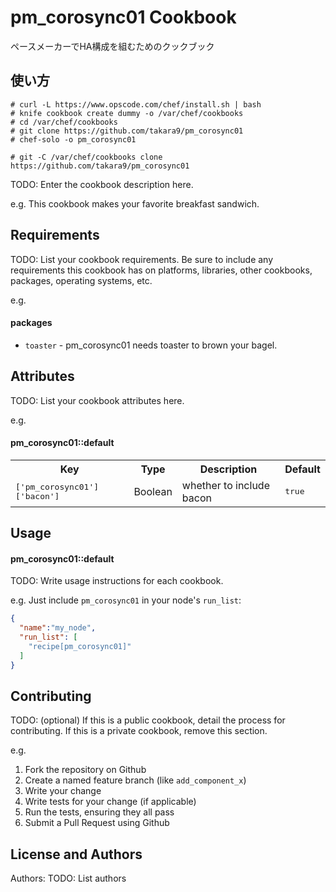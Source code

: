 pm_corosync01 Cookbook
======================
ペースメーカーでHA構成を組むためのクックブック

使い方
------------

```
# curl -L https://www.opscode.com/chef/install.sh | bash
# knife cookbook create dummy -o /var/chef/cookbooks
# cd /var/chef/cookbooks
# git clone https://github.com/takara9/pm_corosync01
# chef-solo -o pm_corosync01
```



```
# git -C /var/chef/cookbooks clone https://github.com/takara9/pm_corosync01
```



TODO: Enter the cookbook description here.

e.g.
This cookbook makes your favorite breakfast sandwich.

Requirements
------------
TODO: List your cookbook requirements. Be sure to include any requirements this cookbook has on platforms, libraries, other cookbooks, packages, operating systems, etc.

e.g.
#### packages
- `toaster` - pm_corosync01 needs toaster to brown your bagel.

Attributes
----------
TODO: List your cookbook attributes here.

e.g.
#### pm_corosync01::default
<table>
  <tr>
    <th>Key</th>
    <th>Type</th>
    <th>Description</th>
    <th>Default</th>
  </tr>
  <tr>
    <td><tt>['pm_corosync01']['bacon']</tt></td>
    <td>Boolean</td>
    <td>whether to include bacon</td>
    <td><tt>true</tt></td>
  </tr>
</table>

Usage
-----
#### pm_corosync01::default
TODO: Write usage instructions for each cookbook.

e.g.
Just include `pm_corosync01` in your node's `run_list`:

```json
{
  "name":"my_node",
  "run_list": [
    "recipe[pm_corosync01]"
  ]
}
```

Contributing
------------
TODO: (optional) If this is a public cookbook, detail the process for contributing. If this is a private cookbook, remove this section.

e.g.
1. Fork the repository on Github
2. Create a named feature branch (like `add_component_x`)
3. Write your change
4. Write tests for your change (if applicable)
5. Run the tests, ensuring they all pass
6. Submit a Pull Request using Github

License and Authors
-------------------
Authors: TODO: List authors

